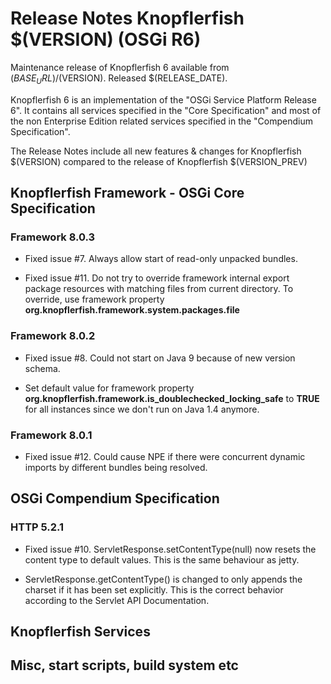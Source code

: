Release Notes Knopflerfish $(VERSION) (OSGi R6)
======================================================================

Maintenance release of Knopflerfish 6 available from
$(BASE_URL)/$(VERSION). Released $(RELEASE_DATE).

Knopflerfish 6 is an implementation of the "OSGi Service Platform
Release 6". It contains all services specified in the "Core
Specification" and most of the non Enterprise Edition related
services specified in the "Compendium Specification".

The Release Notes include all new features & changes for
Knopflerfish $(VERSION) compared to the release of Knopflerfish
$(VERSION_PREV)

Knopflerfish Framework - OSGi Core Specification
----------------------------------------------------------------------

### Framework 8.0.3

* Fixed issue #7. Always allow start of read-only unpacked bundles.

* Fixed issue #11. Do not try to override framework internal export
  package resources with matching files from current directory.
  To override, use framework property
  **org.knopflerfish.framework.system.packages.file**

### Framework 8.0.2

* Fixed issue #8. Could not start on Java 9 because of new version
  schema.

* Set default value for framework property
  **org.knopflerfish.framework.is_doublechecked_locking_safe**
  to **TRUE** for all instances since we don't run on Java 1.4
  anymore.

### Framework 8.0.1

* Fixed issue #12. Could cause NPE if there were concurrent dynamic
  imports by different bundles being resolved.


OSGi Compendium Specification
----------------------------------------------------------------------

### HTTP 5.2.1

* Fixed issue #10. ServletResponse.setContentType(null) now resets
  the content type to default values. This is the same behaviour as jetty.

* ServletResponse.getContentType() is changed to only appends the
  charset if it has been set explicitly. This is the correct behavior
  according to the Servlet API Documentation. 


Knopflerfish Services
----------------------------------------------------------------------



Misc, start scripts, build system etc 
----------------------------------------------------------------------

